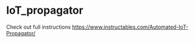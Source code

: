 # IoT_propagator

Check out full instructions https://www.instructables.com/Automated-IoT-Propagator/
